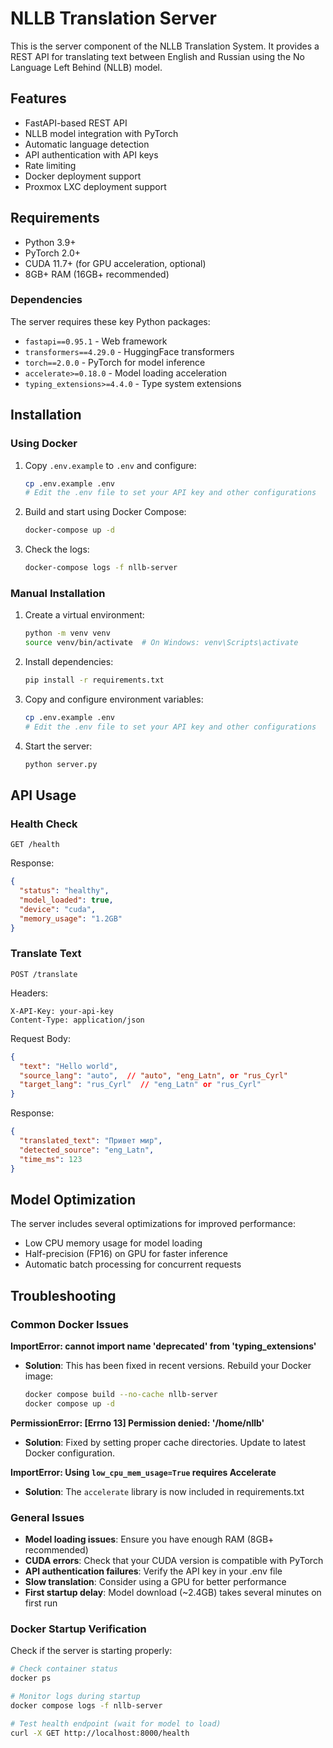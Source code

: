 # NLLB Translation Server

This is the server component of the NLLB Translation System. It provides a REST API for translating text between English and Russian using the No Language Left Behind (NLLB) model.

## Features

- FastAPI-based REST API
- NLLB model integration with PyTorch
- Automatic language detection
- API authentication with API keys
- Rate limiting
- Docker deployment support
- Proxmox LXC deployment support

## Requirements

- Python 3.9+
- PyTorch 2.0+
- CUDA 11.7+ (for GPU acceleration, optional)
- 8GB+ RAM (16GB+ recommended)

### Dependencies

The server requires these key Python packages:
- `fastapi==0.95.1` - Web framework
- `transformers==4.29.0` - HuggingFace transformers
- `torch==2.0.0` - PyTorch for model inference
- `accelerate>=0.18.0` - Model loading acceleration
- `typing_extensions>=4.4.0` - Type system extensions

## Installation

### Using Docker

1. Copy `.env.example` to `.env` and configure:
   ```bash
   cp .env.example .env
   # Edit the .env file to set your API key and other configurations
   ```

2. Build and start using Docker Compose:
   ```bash
   docker-compose up -d
   ```

3. Check the logs:
   ```bash
   docker-compose logs -f nllb-server
   ```

### Manual Installation

1. Create a virtual environment:
   ```bash
   python -m venv venv
   source venv/bin/activate  # On Windows: venv\Scripts\activate
   ```

2. Install dependencies:
   ```bash
   pip install -r requirements.txt
   ```

3. Copy and configure environment variables:
   ```bash
   cp .env.example .env
   # Edit the .env file to set your API key and other configurations
   ```

4. Start the server:
   ```bash
   python server.py
   ```

## API Usage

### Health Check

```
GET /health
```

Response:
```json
{
  "status": "healthy",
  "model_loaded": true,
  "device": "cuda",
  "memory_usage": "1.2GB"
}
```

### Translate Text

```
POST /translate
```

Headers:
```
X-API-Key: your-api-key
Content-Type: application/json
```

Request Body:
```json
{
  "text": "Hello world",
  "source_lang": "auto",  // "auto", "eng_Latn", or "rus_Cyrl"
  "target_lang": "rus_Cyrl"  // "eng_Latn" or "rus_Cyrl"
}
```

Response:
```json
{
  "translated_text": "Привет мир",
  "detected_source": "eng_Latn",
  "time_ms": 123
}
```

## Model Optimization

The server includes several optimizations for improved performance:
- Low CPU memory usage for model loading
- Half-precision (FP16) on GPU for faster inference
- Automatic batch processing for concurrent requests

## Troubleshooting

### Common Docker Issues

**ImportError: cannot import name 'deprecated' from 'typing_extensions'**
- **Solution**: This has been fixed in recent versions. Rebuild your Docker image:
  ```bash
  docker compose build --no-cache nllb-server
  docker compose up -d
  ```

**PermissionError: [Errno 13] Permission denied: '/home/nllb'**
- **Solution**: Fixed by setting proper cache directories. Update to latest Docker configuration.

**ImportError: Using `low_cpu_mem_usage=True` requires Accelerate**
- **Solution**: The `accelerate` library is now included in requirements.txt

### General Issues

- **Model loading issues**: Ensure you have enough RAM (8GB+ recommended)
- **CUDA errors**: Check that your CUDA version is compatible with PyTorch
- **API authentication failures**: Verify the API key in your .env file
- **Slow translation**: Consider using a GPU for better performance
- **First startup delay**: Model download (~2.4GB) takes several minutes on first run

### Docker Startup Verification

Check if the server is starting properly:
```bash
# Check container status
docker ps

# Monitor logs during startup
docker compose logs -f nllb-server

# Test health endpoint (wait for model to load)
curl -X GET http://localhost:8000/health
```